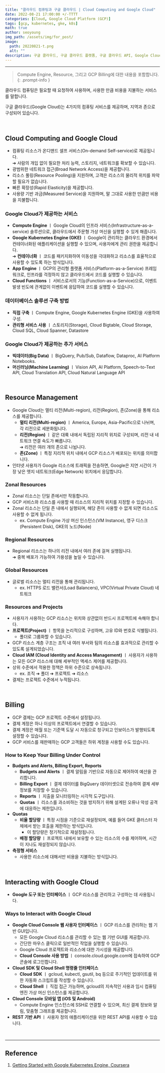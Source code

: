 ```yaml
---
title: "클라우드 컴퓨팅과 구글 클라우드 | Cloud Computing and Google Cloud"
date: 2022-08-21 17:00:00 +/-TTTT
categories: [Cloud, Google Cloud Platform (GCP)]
tags: [gcp, kubernetes, gke, k8s]
math: true
author: seoyoung
img_path: /assets/img/for_post/
image:
  path: 20220821-t.png
  alt: ""
description: 구글 클라우드, 구글 클라우드 플랫폼, 구글 클라우드 API, Google Cloud, Compute Engine
---
```


--------------------------

> Compute Engine, Resource, 그리고 GCP Billing에 대한 내용을 포함합니다.
{: .prompt-info }

클라우드 컴퓨팅은 필요할 때 요청하여 사용하며, 사용한 만큼 비용을 지불하는 서비스를 말합니다. 

구글 클라우드(Google Cloud)는 4가지의 컴퓨팅 서비스를 제공하며, 지역과 존으로 구성되어 있습니다. 


&nbsp;
&nbsp;
&nbsp;


## **Cloud Computing and Google Cloud**
- 컴퓨팅 리소스가 온디맨드 셀프 서비스(On-demand Self-service)로 제공됩니다.    
  ➔ 사람의 개입 없이 필요한 처리 능력, 스토리지, 네트워크를 확보할 수 있습니다.
- 광범위한 네트워크 접근(Broad Network Access)을 제공합니다.
- 리소스 풀링(Resource Pooling)을 지원하며, 고객은 리소스의 물리적 위치를 파악할 필요가 없습니다.
- 빠른 확장성(Rapid Elasticity)을 제공합니다.
- 사용량 기반 과금(Measured Service)을 지원하며, 말 그대로 사용한 만큼만 비용을 지불합니다.



### **Google Cloud가 제공하는 서비스**
- **Compute Engine** ㅣ Google Cloud의 인프라 서비스(Infrastructure-as-a-service) 솔루션으로, 클라우드에서 주문형 가상 머신을 실행할 수 있게 해줍니다.
- **Google Kubernetes Engine (GKE)** ㅣ Google이 관리하는 클라우드 환경에서 컨테이너화된 애플리케이션을 실행할 수 있으며, 사용자에게 관리 권한을 제공합니다.    
  ➔ **컨테이너화** ㅣ 코드를 패키지화하여 이동성을 극대화하고 리소스를 효율적으로 사용할 수 있도록 하는 방식입니다.
- **App Engine** ㅣ GCP의 관리형 플랫폼 서비스(Platform-as-a-Service) 프레임워크로, 인프라를 걱정하지 않고 클라우드에서 코드를 실행할 수 있습니다.
- **Cloud Functions** ㅣ 서비스로서의 기능(Function-as-a-Service)으로, 이벤트 발생 빈도에 관계없이 이벤트에 응답하여 코드를 실행할 수 있습니다.



### **데이터베이스 솔루션 구축 방법**
- **직접 구축** ㅣ Compute Engine, Google Kubernetes Engine (GKE)을 사용하여 구성.
- **관리형 서비스 사용** ㅣ 스토리지(Storage), Cloud Bigtable, Cloud Storage, Cloud SQL, Cloud Spanner, Datastore



### **Google Cloud가 제공하는 추가 서비스**
- **빅데이터(Big Data)** ㅣ BigQuery, Pub/Sub, Dataflow, Dataproc, AI Platform Notebooks.
- **머신러닝(Machine Learning)** ㅣ Vision API, AI Platform, Speech-to-Text API, Cloud Translation API, Cloud Natural Language API

&nbsp;
&nbsp;
&nbsp;

## **Resource Management**
- Google Cloud는 멀티 리전(Multi-region), 리전(Region), 존(Zone)을 통해 리소스를 제공합니다.
  - **멀티 리전(Multi-region)** ㅣ America, Europe, Asia-Pacific으로 나뉘며, 각 리전으로 세분화됩니다.
  - **리전(Region)** ㅣ 같은 대륙 내에서 독립된 지리적 위치로 구성되며, 리전 내 네트워크 연결 속도가 빠릅니다.    
    ➔ 리전은 여러 개의 존으로 나뉩니다.
  - **존(Zone)** ㅣ 특정 지리적 위치 내에서 GCP 리소스가 배포되는 위치를 의미합니다.
- 인터넷 사용자가 Google 리소스에 트래픽을 전송하면, Google은 지연 시간이 가장 낮은 엣지 네트워크(Edge Network) 위치에서 응답합니다.



### **Zonal Resources**
- Zonal 리소스는 단일 존에서만 작동합니다.
- GCP 서비스와 리소스를 사용할 때 리소스의 지리적 위치를 지정할 수 있습니다.
- Zonal 리소스는 단일 존 내에서 실행되며, 해당 존이 사용할 수 없게 되면 리소스도 사용할 수 없게 됩니다.
  - ex. Compute Engine 가상 머신 인스턴스(VM Instance), 영구 디스크(Persistent Disk), GKE의 노드(Node)



### **Regional Resources**
- Regional 리소스는 하나의 리전 내에서 여러 존에 걸쳐 실행됩니다.    
➔ 중복 배포가 가능하여 가용성을 높일 수 있습니다.



### **Global Resources**
- 글로벌 리소스는 멀티 리전을 통해 관리됩니다.
  - ex. HTTPS 로드 밸런서(Load Balancers), VPC(Virtual Private Cloud) 네트워크



### **Resources and Projects**
- 사용자가 사용하는 GCP 리소스는 위치와 상관없이 반드시 프로젝트에 속해야 합니다.
- **프로젝트(Project)** ㅣ 항목을 논리적으로 구성하며, 고유 ID와 번호로 식별됩니다.
  - 폴더로 그룹화할 수 있습니다.
- GCP 리소스 계층 구조는 조직 내 여러 부서와 팀의 리소스를 효과적으로 관리할 수 있도록 설계되었습니다.
- **Cloud IAM (Cloud Identity and Access Management)** ㅣ 사용자가 사용하는 모든 GCP 리소스에 대해 세부적인 액세스 제어를 제공합니다.
- 상위 수준에서 적용한 정책은 하위 수준으로 상속됩니다.
  - ex. 조직 ➔ 폴더 ➔ 프로젝트 ➔ 리소스
- 결제는 프로젝트 수준에서 누적됩니다.


&nbsp;
&nbsp;
&nbsp;


## **Billing**
- GCP 결제는 GCP 프로젝트 수준에서 설정됩니다.
- 결제 계정은 하나 이상의 프로젝트에서 연결할 수 있습니다.
- 결제 계정은 매월 또는 기준액 도달 시 자동으로 청구되고 인보이스가 발행되도록 설정할 수 있습니다.
- GCP 서비스를 재판매하는 GCP 고객들은 하위 계정을 사용할 수도 있습니다.

### **How to Keep Your Billing Under Control**
- **Budgets and Alerts, Billing Export, Reports**
  - **Budgets and Alerts** ㅣ 결제 알림을 기반으로 자동으로 제어하여 예산을 관리합니다.
  - **Billing Export** ㅣ 결제 데이터를 BigQuery 데이터셋으로 전송하여 결제 세부 정보를 저장할 수 있습니다.
  - **Reports** ㅣ 지출을 모니터링하는 시각적 도구입니다.
  - **Quotas** ㅣ 리소스를 과소비하는 것을 방지하기 위해 설계된 오류나 악성 공격에 대응하는 제한입니다.
- **Quotas**
  - **비율 할당량** ㅣ 특정 시점을 기준으로 재설정되며, 예를 들어 GKE 클러스터 자체에서 받는 호출을 제한하는 방식입니다. 
    - 이 할당량은 정기적으로 재설정됩니다.
  - **배정 할당량** ㅣ 프로젝트 내에서 보유할 수 있는 리소스의 수를 제어하며, 시간이 지나도 재설정되지 않습니다.
- **측정형 서비스**
  - 사용한 리소스에 대해서만 비용을 지불하는 방식입니다.


&nbsp;
&nbsp;
&nbsp;


## **Interacting with Google Cloud**
- **Google 도구 또는 인터페이스** ㅣ GCP 리소스를 관리하고 구성하는 데 사용됩니다.



### **Ways to Interact with Google Cloud**
- **Google Cloud Console 웹 사용자 인터페이스** ㅣ GCP 리소스를 관리하는 웹 기반 GUI입니다.
  - 모든 Google Cloud 리소스를 관리할 수 있는 웹 기반 GUI를 제공합니다.
  - 간단한 마우스 클릭으로 일반적인 작업을 실행할 수 있습니다.
  - Google Cloud 프로젝트와 리소스에 대한 가시성을 제공합니다.
  - **Cloud Console 사용 방법** ㅣ console.cloud.google.com에 접속하여 GCP 콘솔에 로그인합니다.
- **Cloud SDK 및 Cloud Shell 명령줄 인터페이스**
  - **Cloud SDK** ㅣ gcloud, kubectl, gsutil, bq 등으로 주기적인 업데이트를 위한 자동화 스크립트를 작성할 수 있습니다.
  - **Cloud Shell** ㅣ 직접 접근 가능하며, gcloud의 지속적인 사용과 임시 컴퓨팅 엔진 가상 머신 인스턴스를 제공합니다.
- **Cloud Console 모바일 앱 (iOS 및 Android)**
  - Compute Engine 인스턴스에 SSH로 연결할 수 있으며, 최신 결제 정보와 알림, 맞춤형 그래프를 제공합니다.
- **REST 기반 API** ㅣ 사용자 정의 애플리케이션을 위한 REST API를 사용할 수 있습니다.


&nbsp;
&nbsp;
&nbsp;


---------------------
## Reference

1. [Getting Started with Google Kubernetes Engine, Coursera](https://www.coursera.org/learn/google-kubernetes-engine)

